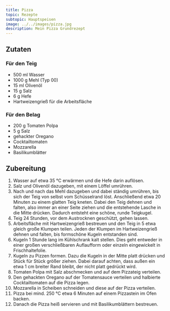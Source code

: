 ```yaml
---
title: Pizza
topic: Rezepte
subtopic: Hauptspeisen
image: ../../images/pizza.jpg
description: Mein Pizza Grundrezept
---
```


## Zutaten

### Für den Teig

- 500 ml Wasser
- 1000 g Mehl (Typ 00)
- 15 ml Olivenöl
- 15 g Salz
- 6 g Hefe
- Hartweizengrieß für die Arbeitsfläche

### Für den Belag

- 200 g Tomaten Polpa
- 5 g Salz
- gehackter Oregano
- Cocktailtomaten
- Mozzarella
- Basilikumblätter

## Zubereitung

1. Wasser auf etwa 35 °C erwärmen und die Hefe darin auflösen.
2. Salz und Olivenöl dazugeben, mit einem Löffel umrühren.
3. Nach und nach das Mehl dazugeben und dabei ständig umrühren, bis sich der Teig von selbst vom Schüsselrand löst. Anschließend etwa 20 Minuten zu einem glatten Teig kneten. Dabei den Teig dehnen und falten, also immer an einer Seite ziehen und die entstehende Lasche in die Mitte drücken. Dadurch entsteht eine schöne, runde Teigkugel.
4. Teig 24 Stunden, vor dem Austrocknen geschützt, gehen lassen.
5. Arbeitsfläche mit Hartweizengrieß bestreuen und den Teig in 5 etwa gleich große Klumpen teilen. Jeden der Klumpen im Hartweizengrieß dehnen und falten, bis formschöne Kugeln entstanden sind.
6. Kugeln 1 Stunde lang im Kühlschrank kalt stellen. Dies geht entweder in einer großen verschließbaren Auflaufform oder einzeln eingewickelt in Frischhaltefolie.
7. Kugeln zu Pizzen formen. Dazu die Kugeln in der Mitte platt drücken und Stück für Stück größer ziehen. Dabei darauf achten, dass außen ein etwa 1 cm breiter Rand bleibt, der nicht platt gedrückt wird.
8. Tomaten Polpa mit Salz abschmecken und auf dem Pizzateig verteilen.
9. Den gehackten Oregano auf der Tomatensauce verteilen und halbierte Cocktailtomaten auf die Pizza legen.
10. Mozzarella in Scheiben schneiden und diese auf der Pizza verteilen.
11. Pizza bei mind. 250 °C etwa 6 Minuten auf einem Pizzastein im Ofen backen.
12. Danach die Pizza heiß servieren und mit Basilikumblättern bestreuen.